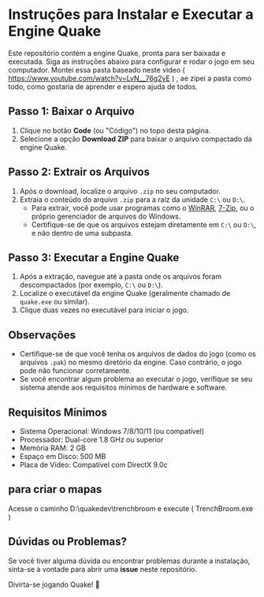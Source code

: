 # Instruções para Instalar e Executar a Engine Quake

Este repositório contém a engine Quake, pronta para ser baixada e executada. Siga as instruções abaixo para configurar e rodar o jogo em seu computador.
Montei essa pasta baseado neste video (  https://www.youtube.com/watch?v=LvN__76g2yE  ) , ae zipei a pasta como todo, como gostaria de aprender e espero ajuda de todos.

## Passo 1: Baixar o Arquivo

1. Clique no botão **Code** (ou "Código") no topo desta página.
2. Selecione a opção **Download ZIP** para baixar o arquivo compactado da engine Quake.

## Passo 2: Extrair os Arquivos

1. Após o download, localize o arquivo `.zip` no seu computador.
2. Extraia o conteúdo do arquivo `.zip` para a raiz da unidade `C:\` ou `D:\`.
   - Para extrair, você pode usar programas como o [WinRAR](https://www.win-rar.com/), [7-Zip](https://www.7-zip.org/), ou o próprio gerenciador de arquivos do Windows.
   - Certifique-se de que os arquivos estejam diretamente em `C:\` ou `D:\`, e não dentro de uma subpasta.

## Passo 3: Executar a Engine Quake

1. Após a extração, navegue até a pasta onde os arquivos foram descompactados (por exemplo, `C:\` ou `D:\`).
2. Localize o executável da engine Quake (geralmente chamado de `quake.exe` ou similar).
3. Clique duas vezes no executável para iniciar o jogo.

## Observações

- Certifique-se de que você tenha os arquivos de dados do jogo (como os arquivos `.pak`) no mesmo diretório da engine. Caso contrário, o jogo pode não funcionar corretamente.
- Se você encontrar algum problema ao executar o jogo, verifique se seu sistema atende aos requisitos mínimos de hardware e software.

## Requisitos Mínimos

- Sistema Operacional: Windows 7/8/10/11 (ou compatível)
- Processador: Dual-core 1.8 GHz ou superior
- Memória RAM: 2 GB
- Espaço em Disco: 500 MB
- Placa de Vídeo: Compatível com DirectX 9.0c

## para criar o mapas 
Acesse o caminho D:\quakedev\trenchbroom e execute ( TrenchBroom.exe )
## Dúvidas ou Problemas?

Se você tiver alguma dúvida ou encontrar problemas durante a instalação, sinta-se à vontade para abrir uma **issue** neste repositório.

Divirta-se jogando Quake! 🚀
